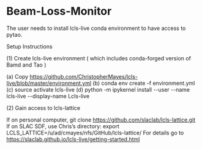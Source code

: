 # Beam-Loss-Monitor
The user needs to install lcls-live conda environment to have access to pytao.

Setup Instructions

(1) Create lcls-live environment ( which includes conda-forged version of Bamd and Tao )

(a) Copy https://github.com/ChristopherMayes/lcls-live/blob/master/environment.yml
(b) conda env create -f environment.yml
(c) source activate lcls-live
(d) python -m ipykernel install --user --name lcls-live --display-name Lcls-live


(2) Gain access to lcls-lattice

If on personal computer, git clone https://github.com/slaclab/lcls-lattice.git
If on SLAC SDF, use Chris’s directory: export LCLS_LATTICE=/u/ad/cmayes/nfs/GitHub/lcls-lattice/
For details go to https://slaclab.github.io/lcls-live/getting-started.html
